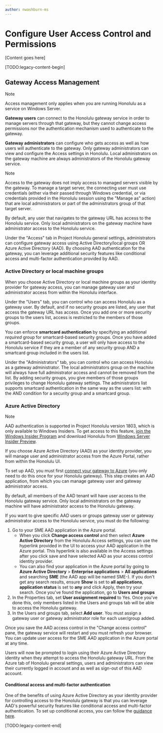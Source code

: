 ```yaml
---
author: nwashburn-ms
---
```


# Configure User Access Control and Permissions

[Content goes here]

[TODO:legacy-content-begin]

## Gateway Access Management

> [!NOTE] 
> Access management only applies when you are running Honolulu as a service on Windows Server.

**Gateway users** can connect to the Honolulu gateway service in order to manage servers through that gateway, but they cannot change access permissions nor the authentication mechanism used to authenticate to the gateway.

**Gateway administrators** can configure who gets access as well as how users will authenticate to the gateway. Only gateway administrators can view and configure the Access settings in Honolulu. Local administrators on the gateway machine are always administrators of the Honolulu gateway service.

> [!NOTE] 
> Access to the gateway does not imply access to managed servers visible by the gateway. To manage a target server, the connecting user must use credentials (either via their passed through Windows credential, or via credentials provided in the Honolulu session using the "Manage as" action) that are local administrators or part of the administrators group of that target server.

By default, any user that navigates to the gateway URL has access to the Honolulu service. Only local administrators on the gateway machine have administrator access to the Honolulu service.

Under the "Access" tab in Project Honolulu general settings, administrators can configure gateway access using Active Directory/local groups OR Azure Active Directory (AAD). By choosing AAD authentication for the gateway, you can leverage additional security features like conditional access and multi-factor authentication provided by AAD. 

### Active Directory or local machine groups

When you choose Active Directory or local machine groups as your identity provider for gateway access, you can manage gateway user and administrator access from within the Honolulu interface.

Under the "Users" tab, you can control who can access Honolulu as a gateway user. By default, and if no security groups are listed, any user that access the gateway URL has access. Once you add one or more security groups to the users list, access is restricted to the members of those groups.

You can enforce **smartcard authentication** by specifying an additional _required_ group for smartcard-based security groups. Once you have added a smartcard-based security group, a user will only have access to the Honolulu service if they are a member of any security group AND a smartcard group included in the users list.

Under the "Administrators" tab, you can control who can access Honolulu as a gateway administrator. The local administrators group on the machine will always have full administrator access and cannot be removed from the list. By adding security groups, you give members of those groups privileges to change Honolulu gateway settings. The administrators list supports smartcard authentication in the same way as the users list: with the AND condition for a security group and a smartcard group.

### Azure Active Directory

> [!NOTE]
> AAD authentication is supported in Project Honolulu version 1803, which is only available to Windows Insiders. To get access to this feature, [join the Windows Insider Program](https://insider.windows.com/for-business-getting-started-server/) and download Honolulu from [Windows Server Insider Preview](https://www.microsoft.com/software-download/windowsinsiderpreviewserver).

If you choose Azure Active Directory (AAD) as your identity provider, you will manage user and administrator access from the Azure Portal, rather from within the Honolulu UI.

To set up AAD, you must first [connect your gateway to Azure](#connect-your-gateway-to-azure) (you only need to do this once for your Honolulu gateway). This step creates an AAD application, from which you can manage gateway user and gateway administrator access.

By default, all members of the AAD tenant will have user access to the Honolulu gateway service. Only local administrators on the gateway machine will have administrator access to the Honolulu gateway.

If you want to give specific AAD users or groups gateway user or gateway administrator access to the Honolulu service, you must do the following:

1.	Go to your SME AAD application in the Azure portal. 
    -	When you click **Change access control** and then select **Azure Active Directory** from the Honolulu Access settings, you can use the hyperlink provided in the UI to access your AAD application in the Azure portal. This hyperlink is also available in the Access settings after you click save and have selected AAD as your access control identity provider.
    -	You can also find your application in the Azure portal by going to **Azure Active Directory** > **Enterprise applications** > **All applications** and searching **SME** (the AAD app will be named SME-<gateway>). If you don't get any search results, ensure **Show** is set to **all applications**, **application status** is set to **any** and click Apply, then try your search. Once you've found the application, go to **Users and groups**
2.	In the Properties tab, set **User assignment required** to Yes.
    Once you've done this, only members listed in the Users and groups tab will be able to access the Honolulu gateway.
3.	In the Users and groups tab, select **Add user**. You must assign a gateway user or gateway administrator role for each user/group added.

Once you save the AAD access control in the "Change access control" pane, the gateway service will restart and you must refresh your browser. You can update user access for the SME AAD application in the Azure portal at any time. 

Users will now be prompted to login using their Azure Active Directory identity when they attempt to access the Honolulu gateway URL. From the Azure tab of Honolulu general settings, users and administrators can view their currently logged in account and as well as sign-out of this AAD account.

#### Conditional access and multi-factor authentication

One of the benefits of using Azure Active Directory as your identity provider for controlling access to the Honolulu gateway is that you can leverage AAD's powerful security features like conditional access and multi-factor authentication. To set up conditional access, you can follow the [guidance here](https://docs.microsoft.com/azure/active-directory/active-directory-conditional-access-azure-portal-get-started).

[TODO:legacy-content-end]